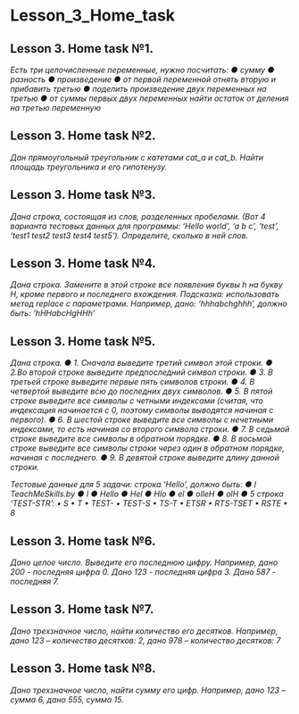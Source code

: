 <h1>﻿Lesson_3_Home_task</h1>

<h2>Lesson 3. Home task №1.</h2>
<i>Eсть три целочисленные переменные, нужно посчитать:
● сумму
● разность
● произведение
● от первой переменной отнять вторую и прибавить третью
● поделить произведение двух переменных на третью
● от суммы первых двух переменных найти остаток от деления на третью переменную</i>


<h2>Lesson 3. Home task №2.</h2>  
<i>Дан прямоугольный треугольник с катетами cat_a и cat_b. Найти площадь треугольника и его гипотенузу.</i>

<h2>Lesson 3. Home task №3.</h2>  
<i>Дана строка, состоящая из слов, разделенных пробелами. (Вот 4
варианта тестовых данных для программы: ‘Hello world’, ‘a b c’, ‘test’,
‘test1 test2 test3 test4 test5’). Определите, сколько в ней слов.</i>

<h2>Lesson 3. Home task №4.</h2>  
<i>Дана строка. Замените в этой строке все появления буквы h на
букву H, кроме первого и последнего вхождения.
Подсказка: использовать метод replace с параметрами.
Например, дано: ‘hhhabchghhh’, должно быть: ‘hHHabcHgHHh’</i>

<h2>Lesson 3. Home task №5.</h2>  
<i>Дана строка.
● 1. Сначала выведите третий символ этой строки.
● 2.Во второй строке выведите предпоследний символ строки.
● 3. В третьей строке выведите первые пять символов строки.
● 4. В четвертой выведите всю до последних двух символов.
● 5. В пятой строке выведите все символы с четными индексами (считая, что индексация начинается с 0, поэтому символы выводятся начиная с первого).
● 6. В шестой строке выведите все символы с нечетными индексами, то есть начиная со второго символа строки.
● 7. В седьмой строке выведите все символы в обратном порядке.
● 8. В восьмой строке выведите все символы строки через один в обратном порядке, начиная с последнего.
● 9. В девятой строке выведите длину данной строки.

Тестовые данные для 5 задачи:
строка ‘Hello’, должно быть:
● l
TeachMeSkills.by
● l
● Hello
● Hel
● Hlo
● el
● olleH
● olH
● 5
строка ‘TEST-STR’:
• S
• T
• TEST-
• TEST-S
• TS-T
• ETSR
• RTS-TSET
• RSTE
• 8</i>

<h2>Lesson 3. Home task №6.</h2>  
<i>Дано целое число. Выведите его последнюю цифру.
Например, дано 200 - последняя цифра 0. Дано 123 - последняя
цифра 3. Дано 587 - последняя 7.</i>

<h2>Lesson 3. Home task №7.</h2>  
<i>Дано трехзначное число, найти количество его десятков.
Например, дано 123 – количество десятков: 2, дано 978 –
количество десятков: 7</i>

<h2>Lesson 3. Home task №8.</h2>  
<i>Дано трехзначное число, найти сумму его цифр. 
Например, дано 123 – сумма 6, дано 555, сумма 15.</i>



